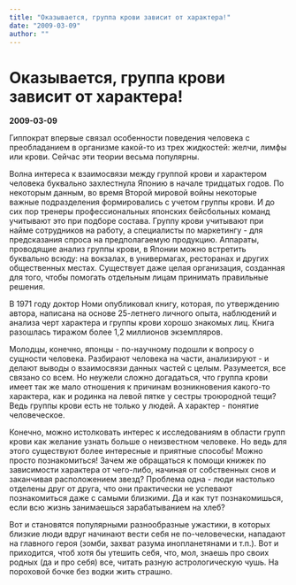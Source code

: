```yaml
---
title: "Оказывается, группа крови зависит от характера!"
date: "2009-03-09"
author: ""
---
```


# Оказывается, группа крови зависит от характера!

**2009-03-09** 

Гиппократ впервые связал особенности поведения человека с преобладанием в организме какой-то из трех жидкостей: желчи, лимфы или крови. Сейчас эти теории весьма популярны.

Волна интереса к взаимосвязи между группой крови и характером человека буквально захлестнула Японию в начале тридцатых годов. По некоторым данным, во время Второй мировой войны некоторые важные подразделения формировались с учетом группы крови. И до сих пор тренеры профессиональных японских бейсбольных команд учитывают это при подборе состава. Группу крови учитывают при найме сотрудников на работу, а специалисты по маркетингу - для предсказания спроса на предполагаемую продукцию. Аппараты, проводящие анализ группы крови, в Японии можно встретить буквально всюду: на вокзалах, в универмагах, ресторанах и других общественных местах. Существует даже целая организация, созданная для того, чтобы помогать отдельным лицам принимать правильные решения.

В 1971 году доктор Номи опубликовал книгу, которая, по утверждению автора, написана на основе 25-летнего личного опыта, наблюдений и анализа черт характера и группы крови хорошо знакомых лиц. Книга разошлась тиражом более 1,2 миллионов экземпляров.

Молодцы, конечно, японцы - по-научному подошли к вопросу о сущности человека. Разбирают человека на части, анализируют - и делают выводы о взаимосвязи данных частей с целым. Разумеется, все связано со всем. Но неужели сложно догадаться, что группа крови имеет так же мало отношения к причинам возникновения какого-то характера, как и родинка на левой пятке у сестры троюродной тещи? Ведь группы крови есть не только у людей. А характер - понятие человеческое.

Конечно, можно истолковать интерес к исследованиям в области групп крови как желание узнать больше о неизвестном человеке. Но ведь для этого существуют более интересные и приятные способы! Можно просто познакомиться! Зачем же обращаться к помощи книжек по зависимости характера от чего-либо, начиная от собственных снов и заканчивая расположением звезд? Проблема одна - люди настолько отделены друг от друга, что они практически не успевают познакомиться даже с самыми близкими. Да и как тут познакомишься, если всю жизнь занимаешься зарабатыванием на хлеб?

Вот и становятся популярными разнообразные ужастики, в которых близкие люди вдруг начинают вести себя не по-человечески, нападают на главного героя (зомби, захват разума инопланетянами и т.п.). Вот и приходится, чтоб хотя бы утешить себя, что, мол, знаешь про своих родных (да и про себя) все, читать разную астрологическую чушь. На пороховой бочке без водки жить страшно.